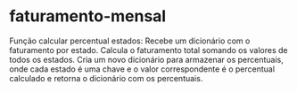 # faturamento-mensal
Função calcular percentual estados: Recebe um dicionário com o faturamento por estado. Calcula o faturamento total somando os valores de todos os estados. Cria um novo dicionário para armazenar os percentuais, onde cada estado é uma chave e o valor correspondente é o percentual calculado e  retorna o dicionário com os percentuais.

